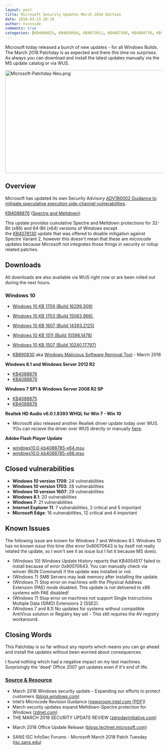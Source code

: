 ```yaml
---
layout: post
title: Microsoft Security Updates March 2018 Edition
date: 2018-03-13 20:10
author: nvinside
comments: true
categories: [KB4000825, KB4056564, KB4073011, KB4087398, KB4088776, KB4088782, KB4088785, KB4088827, KB4088875, KB4088876, KB4088878, KB4088879, KB4088880, KB4089082, KB4089175, KB4089187, KB4089229, KB4089344, KB4089453, KB4089694, KB4090450, Microsoft, patchday, Security, Windows]
---
```

Microsoft today released a bunch of new updates - for all Windows Builds. The March 2018 Patchday is as expected and there <em>this time</em> no surprises. As always you can download and install the latest updates manually via the MS update catalog or via WUS.

<img class=" size-full wp-image-3725 aligncenter" src="https://chefkochblog.files.wordpress.com/2018/03/microsoft-patchday-neu.png" alt="Microsoft-Patchday-Neu.png" width="660" height="330" />

<!--more-->

<h2>Overview</h2>

Microsoft has updated its own Security Advisory <a href="https://portal.msrc.microsoft.com/en-US/security-guidance/advisory/ADV180002">ADV180002 Guidance to mitigate speculative execution side-channel vulnerabilities</a>.

<a href="https://support.microsoft.com/km-kh/help/4088876/windows-81-update-kb4088876" target="_blank" rel="noopener">KB4088876</a> (<span style="text-decoration:underline;">Spectre and Meltdown</span>)

This update provides cumulative Spectre and Meltdown protections for 32-Bit (x86) and 64-Bit (x64) versions of Windows except the <a href="https://support.microsoft.com/en-us/help/4078130" target="_blank" rel="noopener">KB4078130</a> update that was offered to disable mitigation against Spectre Variant 2, however this doesn't mean that these are microcode updates because Microsoft not integrates those things in security or rollup related patches.

<h2>Downloads</h2>

All downloads are also available via WUS right now or are been rolled out during the next hours.

<h3>Windows 10</h3>

<ul class="ticker">
    <li>
<p class="ticker__body"><a href="https://support.microsoft.com/en-us/help/4090913/march5-2018kb4090913osbuild16299-251" target="_blank" rel="noopener">Windows 10 KB 1709 (Build 16299.309)</a></p>
</li>
    <li>
<p class="ticker__body"><a href="https://support.microsoft.com/en-us/help/4092077/march8-2018kb4092077osbuild15063-936" target="_blank" rel="noopener">Windows 10 KB 1703 (Build 15063.966) </a></p>
</li>
    <li>
<p class="ticker__body"><a href="https://support.microsoft.com/en-us/help/4077525" target="_blank" rel="noopener">Windows 10 KB 1607 (Build 14393.2125)</a></p>
</li>
    <li>
<p class="ticker__body"><a href="https://support.microsoft.com/en-us/help/4000824/windows-10-update-history-version-1511" target="_blank" rel="noopener">Windows 10 KB 1511 (Build 10586.1478)</a></p>
</li>
    <li>
<p class="ticker__body"><a href="https://support.microsoft.com/help/4091666" target="_blank" rel="noopener">Windows 10 KB 1507 (Build 10240.17797)</a></p>
</li>
    <li><a href="https://support.microsoft.com/kb/890830" target="_blank" rel="external noopener noreferrer">KB890830</a> aka <a href="https://www.microsoft.com/en-us/download/malicious-software-removal-tool-details.aspx" target="_blank" rel="noopener">Windows Malicious Software Removal Tool</a> - March 2018</li>
</ul>

<strong>Windows 8.1 and Windows Server 2012 R2</strong>

<ul>
    <li><a href="https://www.catalog.update.microsoft.com/Search.aspx?q=KB4088876" target="_blank" rel="external noopener noreferrer">KB4088876</a></li>
    <li class="c-heading-3 article-heading ng-binding ng-scope"><a href="https://www.catalog.update.microsoft.com/Search.aspx?q=KB4088879" target="_blank" rel="external noopener noreferrer">KB4088879</a></li>
</ul>

<strong>Windows 7 SP1 &amp; Windows Server 2008 R2 SP</strong>

<ul>
    <li><a href="https://www.catalog.update.microsoft.com/Search.aspx?q=KB4088875" target="_blank" rel="external noopener noreferrer">KB4088875</a></li>
    <li><a href="https://www.catalog.update.microsoft.com/Search.aspx?q=%20KB4088878" target="_blank" rel="external noopener noreferrer">KB4088878</a></li>
</ul>

<strong>Realtek HD Audio v6.0.1.8393 WHQL for Win 7 - Win 10</strong>

<ul>
    <li>Microsoft also released another Realtek driver update today over WUS. YOu can recieve the driver over WUS directly or manually <a href="https://www.catalog.update.microsoft.com/Search.aspx?q=6.0.1.8393" target="_blank" rel="noopener">here</a>.</li>
</ul>

<strong>Adobe Flash Player Update</strong>

<ul>
    <li><a href="http://download.windowsupdate.com/c/msdownload/update/software/secu/2018/03/windows10.0-kb4088785-x64_77dd9446e174111825db27d31e1ebd7834e7e31a.msu" target="_blank" rel="noopener">windows10.0-kb4088785-x64.msu</a></li>
    <li><a href="http://download.windowsupdate.com/d/msdownload/update/software/secu/2018/03/windows10.0-kb4088785-x86_0918d009b62c115b790b61c9f398442dde33e797.msu" target="_blank" rel="noopener">windows10.0-kb4088785-x86.msu</a></li>
</ul>

<h2>Closed vulnerabilities</h2>

<ul>
    <li><strong>Windows 10 version 1709</strong>: 24 vulnerabilities</li>
    <li><strong>Windows 10 version 1703</strong>: 28 vulnerabilities</li>
    <li><strong>Windows 10 version 1607</strong>: 29 vulnerabilities</li>
    <li><strong>Windows 8.1</strong>: 20 vulnerabilities</li>
    <li><strong>Windows 7</strong>: 21 vulnerabilities</li>
    <li><strong>Internet Explorer 11</strong>: 7 vulnerabilities, 2 critical and 5 important</li>
    <li><strong>Microsoft Edge</strong>: 16 vulnerabilities, 12 critical and 4 important</li>
</ul>

<h2>Known Issues</h2>

The following issue are known for Windows 7 and Windows 8.1. Windows 10 has <em>no known issue</em> this time (the error 0x80070643 is by itself not really related the update, so I won't see it as issue but I list it because MS does).

<ul>
    <li>(Windows 10) Windows Update History reports that KB4054517 failed to install because of error 0x80070643. You can manually check via winver (RUN Command) if the update was installed or not.</li>
    <li>(Windows 7) SMB Servers may leak memory after installing the update.</li>
    <li>(Windows 7) Stop error on machines with the Physical Address Extension (PAE) mode disabled. This update is not delivered to x86 systems with PAE disabled!</li>
    <li>(Windows 7) Stop error on machines not support Single Instructions Multiple Data (SIMD) Extensions 2 (SSE2).</li>
    <li>(Windows 7 and 8.1) No updates for systems without compatible AntiVirus solution or Registry key set - This still requires the AV registry workaround.</li>
</ul>

<h2>Closing Words</h2>

This Patchday is so far without any reports which means you can go ahead and install the updates without been worried about consequences.

I found nothing which had a negative impact on my test machines. Surprisingly the 'dead' Office 2007 got updates even if it's end of life.

<h3><span style="text-decoration:underline;">Source &amp; Resource</span></h3>

<ul>
    <li>March 2018 Windows security update – Expanding our efforts to protect customers (<a href="https://blogs.windows.com/windowsexperience/2018/03/13/march-2018-windows-security-update-expanding-our-efforts-to-protect-customers/#ARtTE1uLUvjkXEL3.97" target="_blank" rel="noopener">blogs.windows.com</a>)</li>
    <li>Intel’s Microcode Revision Guidance (<a href="https://newsroom.intel.com/wp-content/uploads/sites/11/2018/03/microcode-update-guidance.pdf" target="_blank" rel="noopener">newsroom.intel.com [PDF]</a>)</li>
    <li>March security updates expand Meltdown-Spectre protection for Windows (<a href="http://www.zdnet.com/article/march-security-updates-expand-meltdown-spectre-protection-for-windows/" target="_blank" rel="noopener">zdnet.com</a>)</li>
    <li>THE MARCH 2018 SECURITY UPDATE REVIEW (<a href="https://www.zerodayinitiative.com/blog/2018/3/13/the-march-2018-security-update-review" target="_blank" rel="noopener">zerodayinitiative.com</a>)</li>
    <li>
<p class="entry-title">March 2018 Office Update Release (<a href="https://blogs.technet.microsoft.com/office_sustained_engineering/2018/03/13/march-2018-office-update-release/" target="_blank" rel="noopener">blogs.technet.microsoft.com</a>)</p>
</li>
    <li>SANS ISC InfoSec Forums - Microsoft March 2018 Patch Tuesday (<a href="https://isc.sans.edu/forums/diary/Microsoft+March+2018+Patch+Tuesday/23441/" target="_blank" rel="noopener">isc.sans.edu</a>)</li>
</ul>
